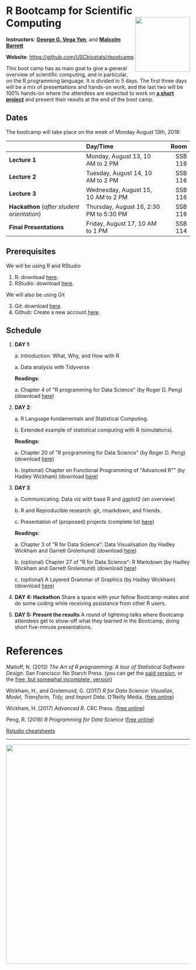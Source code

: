 # R Bootcamp for Scientific Computing <img src="fig/trojan-rlogo.svg" width="150px" align="right">

**Instructors**: [**George G. Vega Yon**](https://ggvy.cl), and [**Malcolm Barrett**](https://malco.io)


**Website**: https://github.com/USCbiostats/rbootcamp

This boot camp has as main goal to give a general overview of scientific
computing, and in particular, on the R programming language. It is
divided in 5 days. The first three days will be a mix of presentations
and hands-on work, and the last two will be 100% hands-on where the
attendees are expected to work on [**a short project**](projects/) and present their
results at the end of the boot camp.

## Dates

The bootcamp will take place on the week of Monday August 13th, 2018:

|    | Day/Time | Room |
|:---|:---|---:|
| **Lecture 1** | Monday, August 13, 10 AM to 2 PM | SSB 116 |
| **Lecture 2** | Tuesday, August 14, 10 AM to 2 PM | SSB 116|
| **Lecture 3** | Wednesday, August 15, 10 AM to 2 PM | SSB 116|
| **Hackathon** (*after student orientation*) | Thursday, August 16, 2:30 PM to 5:30 PM | SSB 116|
| **Final Presentations** | Friday, August 17, 10 AM to 1 PM | SSB 114|


## Prerequisites

We will be using R and RStudio

1.  R: download [here](https://cran.r-project.org/).
2.  RStudio: download [here](https://www.rstudio.com/products/rstudio/download/#download).

We will also be using Git

3.  Git: download [here](https://git-scm.com/downloads).
4.  Github: Create a new account [here](https://github.com/join?source=header-home).


## Schedule

1.  **DAY 1**: 

    a.  Introduction: What, Why, and How with R

    a.  Data analysis with Tidyverse
        
    **Readings**:
    
    a.  Chapter 4 of "R programming for Data Science" (by Roger D. Peng) (download [here](https://bookdown.org/rdpeng/rprogdatascience/r-nuts-and-bolts.html))

2.  **DAY 2**:

    a.  R Language fundamentals and Statistical Computing.

    b.  Extended example of statistical computing with R (simulations).

    **Readings**:
    
    a.  Chapter 20 of "R programming for Data Science" (by Roger D. Peng) (download [here](https://bookdown.org/rdpeng/rprogdatascience/simulation.html))
    
    b. (optional) Chapter on Functional Programming of "Advanced R"" (by Hadley Wickham) (download [here](http://adv-r.had.co.nz/Functional-programming.html))

3.  **DAY 3**

    a.  Communicating: Data viz with base R and ggplot2 (an overview)
    
    b.  R and Reproducible research: git, rmarkdown, and friends.

    c.  Presentation of (proposed) projects (complete list [here](projects/))
    
    **Readings**:
    
    a.  Chapter 3 of "R for Data Science": Data Visualisation (by Hadley Wickham and Garrett Grolemund) (download [here](http://r4ds.had.co.nz/data-visualisation.html))
    
    b. (optional) Chapter 27 of "R for Data Science": R Markdown (by Hadley Wickham and Garrett Grolemund) (download [here](http://r4ds.had.co.nz/data-visualisation.html))
    
    c. (optional) A Layered Grammar of Graphics (by Hadley Wickham) (download [here](http://vita.had.co.nz/papers/layered-grammar.html))
4.  **DAY 4: Hackathon** Share a space with your fellow Bootcamp-mates and do some coding while
    receiving assistance from other R users.

5.  **DAY 5: Present the results** A round of lightning talks where Bootcamp attendees get to show-off
    what they learned in the Bootcamp, doing short five-minute presentations.

# References

Matloff, N. (2013) *The Art of R programming: A tour of Statistical Software Design*. San Francisco: No Starch Press. (you can get the [paid version](https://nostarch.com/artofr.htm), or the [free, but somewhat incomplete, version](http://heather.cs.ucdavis.edu/~matloff/132/NSPpart.pdf))

Wickham, H., and Grolemund, G. (2017) *R for Data Science: Visualize, Model, Transform, Tidy, and Import Data*. O'Reilly Media. ([free online](http://r4ds.had.co.nz/))

Wickham, H. (2017) *Advanced R*. CRC Press. ([free online](https://adv-r.hadley.nz/))

Peng, R. (2016) *R Programming for Data Science* ([free online](https://bookdown.org/rdpeng/rprogdatascience))

[Rstudio cheatsheets](https://www.rstudio.com/resources/cheatsheets/)


----

<div align="center">

<img src="fig/hex-stickers.png" width="600px">

</div>
